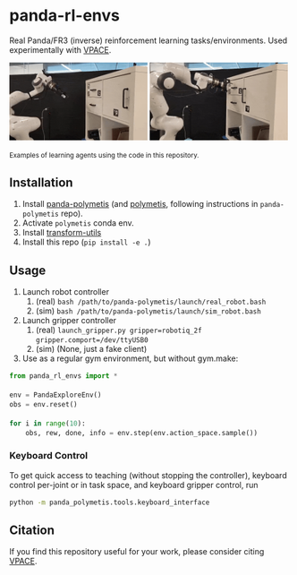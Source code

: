 # panda-rl-envs
Real Panda/FR3 (inverse) reinforcement learning tasks/environments.
Used experimentally with [VPACE](https://github.com/utiasSTARS/vpace).

<p float="middle">
   <img src="https://github.com/utiasSTARS/panda-rl-envs/blob/main/assets/door-30k-explore-timelapse.gif" width="49%" />
   <img src="https://github.com/utiasSTARS/panda-rl-envs/blob/main/assets/drawer-15k-explore-timelapse.gif" width="49%" />
   <div><small>Examples of learning agents using the code in this repository.</small></div>
</p>

## Installation
1. Install [panda-polymetis](https://github.com/utiasSTARS/panda-polymetis) (and [polymetis](https://facebookresearch.github.io/fairo/polymetis/installation.html), following instructions in `panda-polymetis` repo).
2. Activate `polymetis` conda env.
3. Install [transform-utils](https://github.com/utiasSTARS/transform-utils)
4. Install this repo (`pip install -e .`)

## Usage
1. Launch robot controller
   1. (real) `bash /path/to/panda-polymetis/launch/real_robot.bash`
   2. (sim) `bash /path/to/panda-polymetis/launch/sim_robot.bash`
2. Launch gripper controller
   1. (real) `launch_gripper.py gripper=robotiq_2f gripper.comport=/dev/ttyUSB0`
   2. (sim) (None, just a fake client)
3. Use as a regular gym environment, but without gym.make:
```python
from panda_rl_envs import *

env = PandaExploreEnv()
obs = env.reset()

for i in range(10):
    obs, rew, done, info = env.step(env.action_space.sample())
```

### Keyboard Control
To get quick access to teaching (without stopping the controller), keyboard control per-joint or in task space, and keyboard gripper control, run
```bash
python -m panda_polymetis.tools.keyboard_interface
```

## Citation
If you find this repository useful for your work, please consider citing [VPACE](https://github.com/utiasSTARS/vpace).